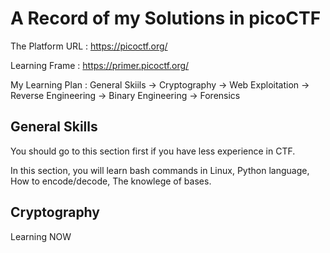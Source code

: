 # A Record of my Solutions in picoCTF

The Platform URL : https://picoctf.org/

Learning Frame   : https://primer.picoctf.org/

My Learning Plan : General Skiils $\rightarrow$ Cryptography $\rightarrow$ Web Exploitation $\rightarrow$ Reverse Engineering $\rightarrow$ Binary Engineering $\rightarrow$ Forensics

## General Skills
You should go to this section first if you have less experience in CTF.

In this section, you will learn bash commands in Linux, Python language, How to encode/decode, The knowlege of bases.

## Cryptography
Learning NOW